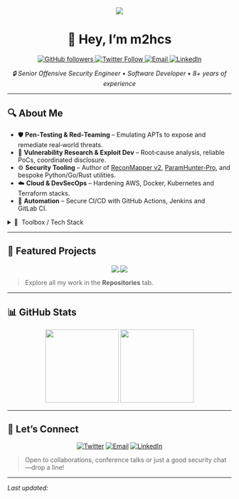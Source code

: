 <!-- Profile README – m2hcs -->

<div align="center">
  <img src="https://readme-typing-svg.herokuapp.com/?lines=Senior%20Offensive%20Security%20Engineer;Software%20Developer;8%2B%20Years%20Experience;Always%20Learning" />
</div>

<h1 align="center">👋 Hey, I’m <strong>m2hcs</strong></h1>

<p align="center">
  <a href="https://github.com/m2hcz">
    <img src="https://img.shields.io/github/followers/m2hcz?label=Follow&style=social" alt="GitHub followers" />
  </a>
  <a href="https://x.com/inf0secc">
    <img src="https://img.shields.io/twitter/follow/inf0secc?style=social" alt="Twitter Follow" />
  </a>
  <a href="mailto:m2hczs@proton.me">
    <img src="https://img.shields.io/badge/Email-m2hczs@proton.me-orange" alt="Email" />
  </a>
  <a href="https://www.linkedin.com/in/m2hcs">
    <img src="https://img.shields.io/badge/LinkedIn-Profile-blue?logo=linkedin&style=social" alt="LinkedIn" />
  </a>
</p>

<p align="center">
  <em>🔒 Senior Offensive Security Engineer • Software Developer • 8+ years of experience</em>
</p>

---

## 🔍 About Me

* 🛡️ **Pen‑Testing & Red‑Teaming** – Emulating APTs to expose and remediate real‑world threats.
* 🐞 **Vulnerability Research & Exploit Dev** – Root‑cause analysis, reliable PoCs, coordinated disclosure.
* ⚙️ **Security Tooling** – Author of <ins>ReconMapper v2</ins>, <ins>ParamHunter‑Pro</ins>, and bespoke Python/Go/Rust utilities.
* ☁️ **Cloud & DevSecOps** – Hardening AWS, Docker, Kubernetes and Terraform stacks.
* 🤖 **Automation** – Secure CI/CD with GitHub Actions, Jenkins and GitLab CI.

<details>
  <summary>🧰 &nbsp;Toolbox / Tech Stack</summary><br>

| Domain                   | Core Stack                                                                                                                                                                                                                                                                                                                                                                  |
| :----------------------- | :-------------------------------------------------------------------------------------------------------------------------------------------------------------------------------------------------------------------------------------------------------------------------------------------------------------------------------------------------------------------------- |
| **Languages**            | <img src="https://img.shields.io/badge/Python-3776AB?style=flat&logo=python&logoColor=white"/> <img src="https://img.shields.io/badge/Rust-000000?style=flat&logo=rust&logoColor=white"/> <img src="https://img.shields.io/badge/C-00599C?style=flat&logo=c&logoColor=white"/> <img src="https://img.shields.io/badge/C++-00599C?style=flat&logo=c%2b%2b&logoColor=white"/> |
| **Web/App Security**     | Burp Suite • ReconMapper • custom shells                                                                                                                                                                                                                                                                                                                                    |
| **Reversing / Exploits** | Ghidra • IDA Pro • x64dbg                                                                                                                                                                                                                                                                                                                                                   |
| **Infra & Cloud**        | AWS • Docker • Kubernetes • Terraform                                                                                                                                                                                                                                                                                                                                       |
| **Automation**           | Playwright • Selenium • Ansible • GitHub Actions                                                                                                                                                                                                                                                                                                                            |
| **Data / Observability** | Elastic Stack • Splunk • SQLite                                                                                                                                                                                                                                                                                                                                             |

</details>

---

## 🚀 Featured Projects

<div align="center">
  <a href="https://github.com/m2hcz/ReconMapper">
    <img align="center" src="https://github-readme-stats.vercel.app/api/pin/?username=m2hcz&repo=ReconMapper&theme=tokyonight" />
  </a>
  <a href="https://github.com/m2hcz/ParamHunter-Pro">
    <img align="center" src="https://github-readme-stats.vercel.app/api/pin/?username=m2hcz&repo=ParamHunter-Pro&theme=tokyonight" />
  </a>
</div>

> Explore all my work in the **Repositories** tab.

---

## 📊 GitHub Stats

<p align="center">
  <img src="https://github-readme-stats.vercel.app/api?username=m2hcz&show_icons=true&theme=tokyonight&count_private=true" height="165" />
  <img src="https://github-readme-stats.vercel.app/api/top-langs/?username=m2hcz&layout=compact&theme=tokyonight" height="165" />
</p>

---

## 🤝 Let’s Connect

<p align="center">
  <a href="https://x.com/inf0secc"><img src="https://img.shields.io/twitter/follow/inf0secc?style=social" alt="Twitter" /></a>
  <a href="mailto:m2hczs@proton.me"><img src="https://img.shields.io/badge/Email-m2hczs@proton.me-orange" alt="Email" /></a>
  <a href="https://www.linkedin.com/in/m2hcs"><img src="https://img.shields.io/badge/LinkedIn-Profile-blue?logo=linkedin&style=social" alt="LinkedIn" /></a>
</p>

> Open to collaborations, conference talks or just a good security chat—drop a line!

---

*Last updated: <!-- {{DATE}} -->*
